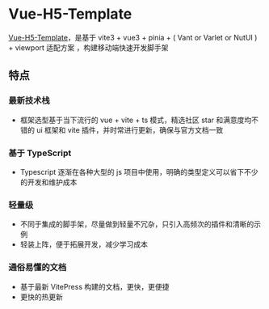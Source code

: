 # Vue-H5-Template

[Vue-H5-Template](https://github.com/sunniejs/vue-h5-template)，是基于 vite3 + vue3 + pinia + ( Vant or Varlet or NutUI ) + viewport 适配方案 ，构建移动端快速开发脚手架

## 特点

### 最新技术栈

- 框架选型基于当下流行的 vue + vite + ts 模式，精选社区 star 和满意度均不错的 ui 框架和 vite 插件，并时常进行更新，确保与官方文档一致

### 基于 TypeScript

- Typescript 逐渐在各种大型的 js 项目中使用，明确的类型定义可以省下不少的开发和维护成本

### 轻量级

- 不同于集成的脚手架，尽量做到轻量不冗杂，只引入高频次的插件和清晰的示例
- 轻装上阵，便于拓展开发，减少学习成本

### 通俗易懂的文档

- 基于最新 VitePress 构建的文档，更快，更便捷
- 更快的热更新
